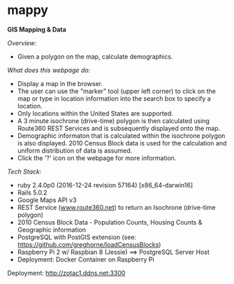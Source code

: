 # mappy
**GIS Mapping & Data**


*Overview:*

- Given a polygon on the map, calculate demographics.

*What does this webpage do:*

- Display a map in the browser.
- The user can use the "marker" tool (upper left corner) to click on the map or type in location information into the search box to specify a location.
- Only locations within the United States are supported.
- A 3 minute isochrone (drive-time) polygon is then calculated using Route360 REST Services and is subsequently displayed onto the map.  
- Demographic informaton that is calculated within the isochrone polygon is also displayed.  2010 Census Block data is used for the calculation and uniform distribution of data is assumed.
- Click the '?' icon on the webpage for more information.

*Tech Stack:*

- ruby 2.4.0p0 (2016-12-24 revision 57164) [x86_64-darwin16]
- Rails 5.0.2
- Google Maps API v3
- REST Service (www.route360.net) to return an Isochrone (drive-time polygon)
- 2010 Census Block Data - Population Counts, Housing Counts & Geographic information
- PostgreSQL with PostGIS extension (see: https://github.com/greghorne/loadCensusBlocks)
- Raspberry Pi 2 w/ Raspbian 8 (Jessie) ==> PostgreSQL Server Host 
- Deployment: Docker Container on Raspberry Pi

Deployment: http://zotac1.ddns.net:3300


